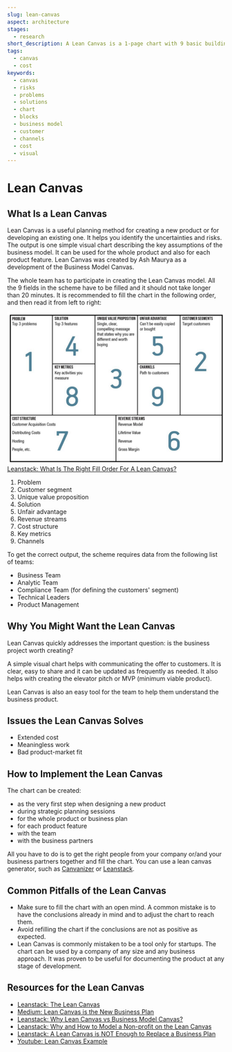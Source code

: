```yaml
---
slug: lean-canvas
aspect: architecture
stages: 
  - research
short_description: A Lean Canvas is a 1-page chart with 9 basic building blocks. It helps to identify problems and solutions for your product.
tags:
  - canvas
  - cost
keywords:
  - canvas
  - risks
  - problems
  - solutions
  - chart
  - blocks
  - business model
  - customer
  - channels
  - cost
  - visual
---
```


# Lean Canvas

## What Is a Lean Canvas

Lean Canvas is a useful planning method for creating a new product or for developing an existing one. It helps you identify the uncertainties and risks. The output is one simple visual chart describing the key assumptions of the business model. It can be used for the whole product and also for each product feature. Lean Canvas was created by Ash Maurya as a development of the Business Model Canvas.

The whole team has to participate in creating the Lean Canvas model. All the 9 fields in the scheme have to be filled and it should not take longer than 20 minutes. It is recommended to fill the chart in the following order, and then read it from left to right:

![Lean Canvas](/files/lean_canvas.png)
[Leanstack: What Is The Right Fill Order For A Lean Canvas?](https://blog.leanstack.com/what-is-the-right-fill-order-for-a-lean-canvas-f8071d0c6c8c)

1. Problem
2. Customer segment
3. Unique value proposition
4. Solution
5. Unfair advantage
6. Revenue streams
7. Cost structure
8. Key metrics
9. Channels

To get the correct output, the scheme requires data from the following list of teams:
- Business Team
- Analytic Team
- Compliance Team (for defining the customers' segment)
- Technical Leaders
- Product Management

## Why You Might Want the Lean Canvas

Lean Canvas quickly addresses the important question: is the business project worth creating?

A simple visual chart helps with communicating the offer to customers. It is clear, easy to share and it can be updated as frequently as needed. It also helps with creating the elevator pitch or MVP (minimum viable product).

Lean Canvas is also an easy tool for the team to help them understand the business product.

## Issues the Lean Canvas Solves
- Extended cost
- Meaningless work
- Bad product-market fit

## How to Implement the Lean Canvas
The chart can be created:
- as the very first step when designing a new product
- during strategic planning sessions
- for the whole product or business plan
- for each product feature
- with the team
- with the business partners

All you have to do is to get the right people from your company or/and your business partners together and fill the chart. You can use a lean canvas generator, such as [Canvanizer](https://canvanizer.com/) or [Leanstack](https://leanstack.com/).

## Common Pitfalls of the Lean Canvas
- Make sure to fill the chart with an open mind. A common mistake is to have the conclusions already in mind and to adjust the chart to reach them.
- Avoid refilling the chart if the conclusions are not as positive as expected.
- Lean Canvas is commonly mistaken to be a tool only for startups. The chart can be used by a company of any size and any business approach. It was proven to be useful for documenting the product at any stage of development.

## Resources for the Lean Canvas
- [Leanstack: The Lean Canvas](https://leanstack.com/leancanvas)
- [Medium: Lean Canvas is the New Business Plan](https://medium.com/@inspire9/lean-canvas-is-the-new-business-plan-513dbfebbe8b)
- [Leanstack: Why Lean Canvas vs Business Model Canvas?](https://blog.leanstack.com/why-lean-canvas-vs-business-model-canvas-af62c0f250f0) 
- [Leanstack: Why and How to Model a Non-profit on the Lean Canvas](https://blog.leanstack.com/why-and-how-to-model-a-non-profit-on-the-lean-canvas-514e4acf1051) 
- [Leanstack: A Lean Canvas is NOT Enough to Replace a Business Plan](https://blog.leanstack.com/a-lean-canvas-is-not-enough-to-replace-a-business-plan-36a28888b2fd)
- [Youtube: Lean Canvas Example](https://www.youtube.com/watch?v=2nW9lg-fenY)
